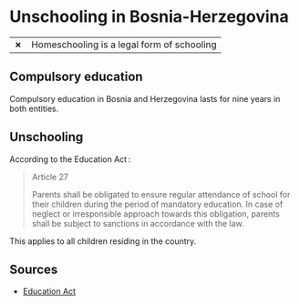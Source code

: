 # Unschooling in Bosnia-Herzegovina

|       |                                            |
| ----- | ------------------------------------------ |
| **✗** | Homeschooling is a legal form of schooling |

## Compulsory education

Compulsory education in Bosnia and Herzegovina lasts for nine years in both entities.

## Unschooling

According to the Education Act :

> Article 27
>
> Parents shall be obligated to ensure regular attendance of school for their children during the period of mandatory education.
> In case of neglect or irresponsible approach towards this obligation, parents shall be subject to sanctions in accordance with the law.

This applies to all children residing in the country.

## Sources

- [Education Act](<https://hslda.org/docs/librariesprovider2/public/international/education-act_2003-(english).pdf?sfvrsn=e85dffd1_1>)
